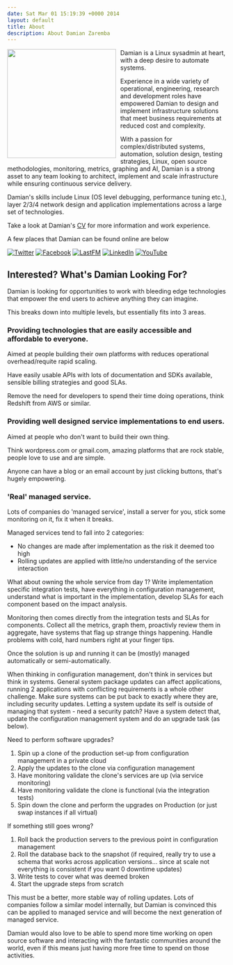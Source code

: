 ```yaml
---
date: Sat Mar 01 15:19:39 +0000 2014
layout: default
title: About
description: About Damian Zaremba
---
```

<img src="https://s.gravatar.com/avatar/5eb437aa4368d29386cb6f0ed8e6c5b4?s=250" style="float: left; height: 250px; margin-right: 10px" />

Damian is a Linux sysadmin at heart, with a deep desire to automate systems.

Experience in a wide variety of operational, engineering, research and development roles have empowered Damian to design and implement infrastructure solutions that meet business requirements at reduced cost and complexity.

With a passion for complex/distributed systems, automation, solution design, testing strategies, Linux, open source methodologies, monitoring, metrics, graphing and AI, Damian is a strong asset to any team looking to architect, implement and scale infrastructure while ensuring continuous service delivery.

Damian's skills include Linux (OS level debugging, performance tuning etc.), layer 2/3/4 network design and application implementations across a large set of technologies.

Take a look at Damian's [CV](/cv) for more information and work experience.

A few places that Damian can be found online are below

[![Twitter](/assests/images/logos/twitter.png)](http://twitter.com/DamianZaremba)
[![Facebook](/assests/images/logos/facebook.png)](http://facebook.com/DamianZaremba)
[![LastFM](/assests/images/logos/lastfm.png)](http://lastfm.com/user/DamianZaremba4)
[![LinkedIn](/assests/images/logos/linkedin.png)](http://uk.linkedin.com/in/damianzaremba)
[![YouTube](/assests/images/logos/youtube.png)](http://www.youtube.com/user/DamianZaremba)

Interested? What's Damian Looking For?
--------------------------------------
Damian is looking for opportunities to work with bleeding edge technologies that empower the end users to achieve anything
they can imagine.

This breaks down into multiple levels, but essentially fits into 3 areas.

### Providing technologies that are easily accessible and affordable to everyone.
Aimed at people building their own platforms with reduces operational overhead/requite rapid scaling.

Have easily usable APIs with lots of documentation and SDKs available, sensible billing strategies and good SLAs.

Remove the need for developers to spend their time doing operations, think Redshift from AWS or similar.

### Providing well designed service implementations to end users.
Aimed at people who don't want to build their own thing.

Think wordpress.com or gmail.com, amazing platforms that are rock stable, people love to use and are simple.

Anyone can have a blog or an email account by just clicking buttons, that's hugely empowering.

### 'Real' managed service.
Lots of companies do 'managed service', install a server for you, stick some monitoring on it, fix it when it breaks.

Managed services tend to fall into 2 categories:

* No changes are made after implementation as the risk it deemed too high
* Rolling updates are applied with little/no understanding of the service interaction

What about owning the whole service from day 1? Write implementation specific integration tests, have everything in configuration management, understand what is important in the implementation, develop SLAs for each component based on the impact analysis.

Monitoring then comes directly from the integration tests and SLAs for components. Collect all the metrics, graph them, proactivly review them in aggregate, have systems that flag up strange things happening. Handle problems with cold, hard numbers right at your finger tips.

Once the solution is up and running it can be (mostly) managed automatically or semi-automatically.

When thinking in configuration management, don't think in services but think in systems. General system package updates can affect applications, running 2 applications with conflicting requirements is a whole other challenge. Make sure systems can be put back to exactly where they are, including security updates. Letting a system update its self is outside of managing that system - need a security patch? Have a system detect that, update the configuration management system and do an upgrade task (as below).

Need to perform software upgrades?

1. Spin up a clone of the production set-up from configuration management in a private cloud
2. Apply the updates to the clone via configuration management
3. Have monitoring validate the clone's services are up (via service monitoring)
4. Have monitoring validate the clone is functional (via the integration tests)
5. Spin down the clone and perform the upgrades on Production (or just swap instances if all virtual)

If something still goes wrong?

1. Roll back the production servers to the previous point in configuration management
2. Roll the database back to the snapshot (if required, really try to use a schema that works across application versions... since at scale not everything is consistent if you want 0 downtime updates)
3. Write tests to cover what was deemed broken
4. Start the upgrade steps from scratch

This must be a better, more stable way of rolling updates. Lots of companies follow a similar model internally, but Damian is convinced this can be applied to managed service and will become the next generation of managed service.


Damian would also love to be able to spend more time working on open source software and interacting with the fantastic communities around the world, even if this means just having more free time to spend on those activities.
